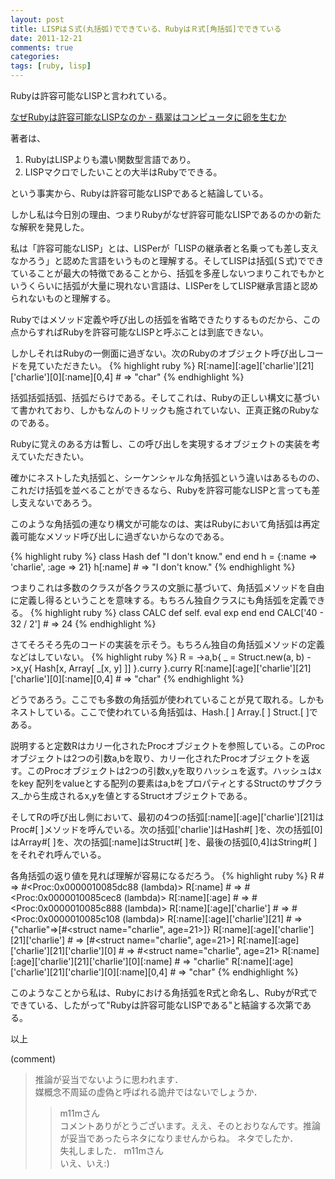 ```yaml
---
layout: post
title: LISPはＳ式(丸括弧)でできている、RubyはＲ式[角括弧]でできている
date: 2011-12-21
comments: true
categories:
tags: [ruby, lisp]
---
```


Rubyは許容可能なLISPと言われている。

[なぜRubyは許容可能なLISPなのか - 翡翠はコンピュータに卵を生むか](http://d.hatena.ne.jp/masatoi/20101102/1288654204)

著者は、

1. RubyはLISPよりも濃い関数型言語であり。
1. LISPマクロでしたいことの大半はRubyでできる。

という事実から、Rubyは許容可能なLISPであると結論している。

しかし私は今日別の理由、つまりRubyがなぜ許容可能なLISPであるのかの新たな解釈を発見した。

私は「許容可能なLISP」とは、LISPerが「LISPの継承者と名乗っても差し支えなかろう」と認めた言語をいうものと理解する。そしてLISPは括弧(Ｓ式)でできていることが最大の特徴であることから、括弧を多産しないつまりこれでもかというくらいに括弧が大量に現れない言語は、LISPerをしてLISP継承言語と認められないものと理解する。

Rubyではメソッド定義や呼び出しの括弧を省略できたりするものだから、この点からすればRubyを許容可能なLISPと呼ぶことは到底できない。

しかしそれはRubyの一側面に過ぎない。次のRubyのオブジェクト呼び出しコードを見ていただきたい。
{% highlight ruby %}
 R[:name][:age]['charlie'][21]['charlie'][0][:name][0,4] # => "char"
{% endhighlight %}

括弧括弧括弧、括弧だらけである。そしてこれは、Rubyの正しい構文に基づいて書かれており、しかもなんのトリックも施されていない、正真正銘のRubyなのである。

Rubyに覚えのある方は暫し、この呼び出しを実現するオブジェクトの実装を考えていただきたい。

確かにネストした丸括弧と、シーケンシャルな角括弧という違いはあるものの、これだけ括弧を並べることができるなら、Rubyを許容可能なLISPと言っても差し支えないであろう。

このような角括弧の連なり構文が可能なのは、実はRubyにおいて角括弧は再定義可能なメソッド呼び出しに過ぎないからなのである。

{% highlight ruby %}
class Hash
  def [](arg)
    "I don't know."
  end
end
h = {:name => 'charlie', :age => 21}
h[:name] # => "I don't know."
{% endhighlight %}

つまりこれは多数のクラスが各クラスの文脈に基づいて、角括弧メソッドを自由に定義し得るということを意味する。もちろん独自クラスにも角括弧を定義できる。
{% highlight ruby %}
class CALC
  def self.[](exp)
    eval exp
  end
end
CALC['40 - 32 / 2'] # => 24
{% endhighlight %}

さてそろそろ先のコードの実装を示そう。もちろん独自の角括弧メソッドの定義などはしていない。
{% highlight ruby %}
R = ->a,b{
  _ = Struct.new(a, b)
  ->x,y{ Hash[x, Array[ _[x, y] ]] }.curry
}.curry
R[:name][:age]['charlie'][21]['charlie'][0][:name][0,4] # => "char"
{% endhighlight %}

どうであろう。ここでも多数の角括弧が使われていることが見て取れる。しかもネストしている。ここで使われている角括弧は、Hash.\[ \] Array.\[ \] Struct.\[ \]である。

説明すると定数Rはカリー化されたProcオブジェクトを参照している。このProcオブジェクトは2つの引数a,bを取り、カリー化されたProcオブジェクトを返す。このProcオブジェクトは2つの引数x,yを取りハッシュを返す。ハッシュはxをkey 配列をvalueとする配列の要素はa,bをプロパティとするStructのサブクラス_から生成されるx,yを値とするStructオブジェクトである。

そしてRの呼び出し側において、最初の4つの括弧\[:name\]\[:age\]\['charlie'\]\[21\]はProc#\[ \]メソッドを呼んでいる。次の括弧\['charlie'\]はHash#\[ \]を、次の括弧\[0\]はArray#\[ \]を、次の括弧\[:name\]はStruct#\[ \]を、最後の括弧\[0,4\]はString#\[ \]をそれぞれ呼んでいる。

各角括弧の返り値を見れば理解が容易になるだろう。
{% highlight ruby %}
R # => #<Proc:0x0000010085dc88 (lambda)>
R[:name] # => #<Proc:0x0000010085cec8 (lambda)>
R[:name][:age] # => #<Proc:0x0000010085c888 (lambda)>
R[:name][:age]['charlie'] # => #<Proc:0x0000010085c108 (lambda)>
R[:name][:age]['charlie'][21] # => {"charlie"=>[#<struct name="charlie", age=21>]}
R[:name][:age]['charlie'][21]['charlie'] # => [#<struct name="charlie", age=21>]
R[:name][:age]['charlie'][21]['charlie'][0] # => #<struct name="charlie", age=21>
R[:name][:age]['charlie'][21]['charlie'][0][:name] # => "charlie"
R[:name][:age]['charlie'][21]['charlie'][0][:name][0,4] # => "char"
{% endhighlight %}

このようなことから私は、Rubyにおける角括弧をR式と命名し、RubyがR式でできている、したがって"Rubyは許容可能なLISPである"と結論する次第である。

以上

(comment)
>推論が妥当でないように思われます．<br>媒概念不周延の虚偽と呼ばれる詭弁ではないでしょうか．
>>m11mさん<br>コメントありがとうございます。ええ、そのとおりなんです。推論が妥当であったらネタになりませんからね。
>ネタでしたか．<br>失礼しました．
>>m11mさん<br>いえ、いえ:)

